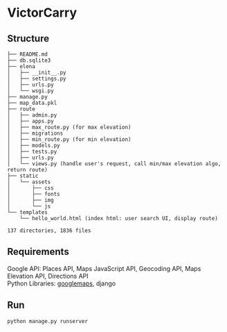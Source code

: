 # VictorCarry
## Structure
```
├── README.md
├── db.sqlite3
├── elena
│   ├── __init__.py
│   ├── settings.py
│   ├── urls.py
│   └── wsgi.py
├── manage.py
├── map_data.pkl
├── route
│   ├── admin.py
│   ├── apps.py
│   ├── max_route.py (for max elevation)
│   ├── migrations
│   ├── min_route.py (for min elevation)
│   ├── models.py
│   ├── tests.py
│   ├── urls.py
│   └── views.py (handle user's request, call min/max elevation algo, return route)
├── static
│   └── assets
│       ├── css
│       ├── fonts
│       ├── img
│       └── js
└── templates
    └── hello_world.html (index html: user search UI, display route)

137 directories, 1836 files

```
## Requirements
Google API: Places API, Maps JavaScript API, Geocoding API, Maps Elevation API, Directions API <br>
Python Libraries: [googlemaps](https://github.com/googlemaps/google-maps-services-python), django
## Run
```
python manage.py runserver
```
